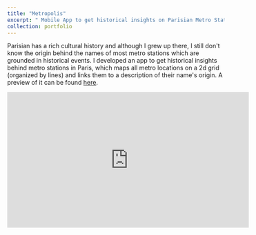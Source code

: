 ```yaml
---
title: "Metropolis"
excerpt: " Mobile App to get historical insights on Parisian Metro Stations <br/><img src='/images/logo_metro.png'>"
collection: portfolio
---
```


Parisian has a rich cultural history and although I grew up there, I still don't know the origin behind the names of most metro stations which are grounded in historical events. I developed an app to get historical insights behind metro stations in Paris, which maps all metro locations on a 2d grid (organized by lines) and links them to a description of their name's origin. A preview of it can be found [here](https://youtu.be/P3YZqTRIS44). 

<iframe width="560" height="315" src="https://www.youtube.com/embed/P3YZqTRIS44" frameborder="0" allowfullscreen></iframe>